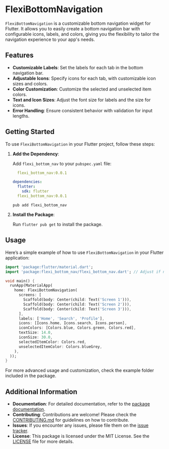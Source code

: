 
# FlexiBottomNavigation

`FlexiBottomNavigation` is a customizable bottom navigation widget for Flutter. It allows you to easily create a bottom navigation bar with configurable icons, labels, and colors, giving you the flexibility to tailor the navigation experience to your app's needs.

## Features

- **Customizable Labels**: Set the labels for each tab in the bottom navigation bar.
- **Adjustable Icons**: Specify icons for each tab, with customizable icon sizes and colors.
- **Color Customization**: Customize the selected and unselected item colors.
- **Text and Icon Sizes**: Adjust the font size for labels and the size for icons.
- **Error Handling**: Ensure consistent behavior with validation for input lengths.

## Getting Started

To use `FlexiBottomNavigation` in your Flutter project, follow these steps:

1. **Add the Dependency**:

   Add `flexi_bottom_nav` to your `pubspec.yaml` file:
   ```yaml
     flexi_bottom_nav:0.0.1
   ```
   ```yaml
   dependencies:
     flutter:
       sdk: flutter
     flexi_bottom_nav:0.0.1
   ```
   ```
   pub add flexi_bottom_nav
   ```

2. **Install the Package**:

   Run `flutter pub get` to install the package.

## Usage

Here’s a simple example of how to use `FlexiBottomNavigation` in your Flutter application:

```dart
import 'package:flutter/material.dart';
import 'package:flexi_bottom_nav/flexi_bottom_nav.dart'; // Adjust if necessary

void main() {
  runApp(MaterialApp(
    home: FlexiBottomNavigation(
      screens: [
        Scaffold(body: Center(child: Text('Screen 1'))),
        Scaffold(body: Center(child: Text('Screen 2'))),
        Scaffold(body: Center(child: Text('Screen 3'))),
      ],
      labels: ['Home', 'Search', 'Profile'],
      icons: [Icons.home, Icons.search, Icons.person],
      iconColors: [Colors.blue, Colors.green, Colors.red],
      textSize: 14.0,
      iconSize: 30.0,
      selectedItemColor: Colors.red,
      unselectedItemColor: Colors.blueGrey,
    ),
  ));
}
```

For more advanced usage and customization, check the example folder included in the package.

## Additional Information

- **Documentation**: For detailed documentation, refer to the [package documentation](https://pub.dev/packages/flexi_bottom_nav).
- **Contributing**: Contributions are welcome! Please check the [CONTRIBUTING.md](CONTRIBUTING.md) for guidelines on how to contribute.
- **Issues**: If you encounter any issues, please file them on the [issue tracker](https://github.com/harshilchovatiya/flexi_bottom_nav/issues).
- **License**: This package is licensed under the MIT License. See the [LICENSE](LICENSE) file for more details.


